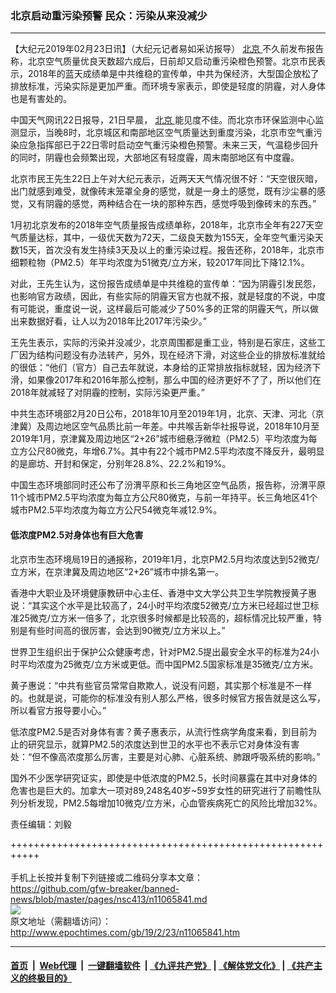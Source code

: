 ### 北京启动重污染预警 民众：污染从来没减少
------------------------

<p>
 【大纪元2019年02月23日讯】（大纪元记者易如采访报导）
 <a href="http://www.epochtimes.com/gb/tag/%E5%8C%97%E4%BA%AC.html">
  北京
 </a>
 不久前发布报告称，北京空气质量优良天数超六成后，日前却又启动重污染橙色预警。北京市民表示，2018年的蓝天成绩单是中共维稳的宣传单，中共为保经济，大型国企放松了排放标准，污染实际是更加严重。而环境专家表示，即使是轻度的阴霾，对人身体也是有害处的。
</p>
<p>
 中国天气网讯22日报导，21日早晨，
 <a href="http://www.epochtimes.com/gb/tag/%E5%8C%97%E4%BA%AC.html">
  北京
 </a>
 能见度不佳。而北京市环保监测中心监测显示，当晚8时，北京城区和南部地区空气质量达到重度污染，北京市空气重污染应急指挥部已于22日零时启动空气重污染橙色预警。未来三天，气温稳步回升的同时，阴霾也会频繁出现，大部地区有轻度霾，周末南部地区有中度霾。
</p>
<p>
 北京市民王先生22日上午对大纪元表示，近两天天气情况很不好：“天空很灰暗，出门就感到难受，就像砖末笼罩全身的感觉，就是一身土的感觉，既有沙尘暴的感觉，又有阴霾的感觉，两种结合在一块的那种东西，感觉呼吸到像砖末的东西。”
</p>
<p>
 1月初北京发布的2018年空气质量报告成绩单称，2018年，北京市全年有227天空气质量达标，其中，一级优天数为72天，二级良天数为155天，全年空气重污染天数15天，首次没有发生持续3天及以上的重污染过程。报告还称，2018年，北京市细颗粒物（PM2.5）年平均浓度为51微克/立方米，较2017年同比下降12.1%。
</p>
<p>
 对此，王先生认为，这份报告成绩单是中共维稳的宣传单：“因为阴霾引发民怨，也影响官方政绩，因此，有些实际的阴霾天官方也就不报，就是轻度的不说，中度有可能说，重度说一说，这样最后可能减少了50%多的正常的阴霾天气，所以做出来数据好看，让人以为2018年比2017年污染少。”
</p>
<p>
 王先生表示，实际的污染并没减少，北京周围都是重工业，特别是石家庄，这些工厂因为结构问题没有办法转产，另外，现在经济下滑，对这些企业的排放标准就给的很低：“他们（官方）自己去年就说，本身给的正常排放指标就轻，因为经济下滑，如果像2017年和2016年那么控制，那么中国的经济更好不了了，所以他们在2018年就减轻了对阴霾的控制，实际污染更严重。”
</p>
<p>
 中共生态环境部2月20日公布，2018年10月至2019年1月，北京、天津、河北（京津冀）及周边地区空气品质比前一年差。中共喉舌新华社报导说，2018年10月至2019年1月，京津冀及周边地区“2+26”城市细悬浮微粒（PM2.5）平均浓度为每立方公尺80微克，年增6.7%。其中有22个城市PM2.5平均浓度不降反升，最明显的是廊坊、开封和保定，分别年28.8%、22.2%和19%。
</p>
<p>
 中国生态环境部同时还公布了汾渭平原和长三角地区空气品质，报告称，汾渭平原11个城市PM2.5平均浓度为每立方公尺80微克，与前一年持平。长三角地区41个城市PM2.5平均浓度为每立方公尺54微克年减12.9%。
</p>
<h4>
 低浓度PM2.5对身体也有巨大危害
</h4>
<p>
 北京市生态环境局19日的通报称，2019年1月，北京PM2.5月均浓度达到52微克/立方米，在京津冀及周边地区“2+26”城市中排名第一。
</p>
<p>
 香港中大职业及环境健康教研中心主任、香港中文大学公共卫生学院教授黄子惠说：“其实这个水平是比较高了，24小时平均浓度52微克/立方米已经超过世卫标准25微克/立方米一倍多了，北京很多时候都是比较高的，超标情况比较严重，特别是有些时间高的很厉害，会达到90微克/立方米以上。”
</p>
<p>
 世界卫生组织出于保护公众健康考虑，针对PM2.5提出最安全水平的标准为24小时平均浓度为25微克/立方米或更低。而中国PM2.5国家标准是35微克/立方米。
</p>
<p>
 黄子惠说：“中共有些官员常常自欺欺人，说没有问题，其实那个标准是不一样的。也就是说，可能你的标准没有别人那么严格，很多时候官方报告就是这么写，所以看官方报导要小心。”
</p>
<p>
 低浓度PM2.5是否对身体有害？黄子惠表示，从流行性病学角度来看，到目前为止的研究显示，就算PM2.5的浓度达到世卫的水平也不表示它对身体没有害处：“但不像高浓度那么厉害，主要是对心肺、心脏系统、肺跟呼吸系统的影响。”
</p>
<p>
 国外不少医学研究证实，即使是中低浓度的PM2.5，长时间暴露在其中对身体的危害也是巨大的。加拿大一项对89,248名40岁~59岁女性的研究进行了前瞻性队列分析发现，PM2.5每增加10微克/立方米，心血管疾病死亡的风险比增加32%。
</p>
<p>
 责任编辑：刘毅
</p>

+++++++++++++++++++++++++++++++++++++++++++++++++++++++++++<br/><br/>
手机上长按并复制下列链接或二维码分享本文章：<br/>
https://github.com/gfw-breaker/banned-news/blob/master/pages/nsc413/n11065841.md <br/>
<a href='https://github.com/gfw-breaker/banned-news/blob/master/pages/nsc413/n11065841.md'><img src='https://github.com/gfw-breaker/banned-news/blob/master/pages/nsc413/n11065841.md.png'/></a> <br/>
原文地址（需翻墙访问）：http://www.epochtimes.com/gb/19/2/23/n11065841.htm


------------------------
#### [首页](https://github.com/gfw-breaker/banned-news/blob/master/README.md) &nbsp;|&nbsp; [Web代理](https://github.com/labour-camp/helloworld) &nbsp;|&nbsp; [一键翻墙软件](https://github.com/gfw-breaker/nogfw/blob/master/README.md) &nbsp;| [《九评共产党》](https://github.com/gfw-breaker/9ping.md/blob/master/README.md#九评之一评共产党是什么) | [《解体党文化》](https://github.com/gfw-breaker/jtdwh.md/blob/master/README.md) | [《共产主义的终极目的》](https://github.com/gfw-breaker/gczydzjmd.md/blob/master/README.md)

